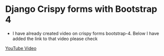 # Django Crispy forms with Bootstrap 4

- I have already created video on crispy forms bootstrap-4. Below I have added the link to that video please check

[YouTube Video](https://youtu.be/XYpdfpRArmM)